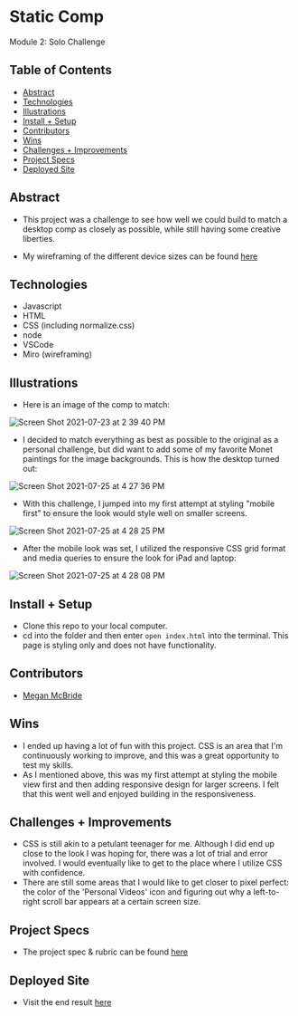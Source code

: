 # Static Comp
Module 2: Solo Challenge

## Table of Contents
  - [Abstract](#abstract)
  - [Technologies](#technologies)
  - [Illustrations](#illustrations)
  - [Install + Setup](#set-up)
  - [Contributors](#contributors)
  - [Wins](#wins)
  - [Challenges + Improvements](#challenges-+-Improvements)
  - [Project Specs](#project-specs)
  - [Deployed Site](#depolyed-site)

## Abstract
  - This project was a challenge to see how well we could build to match a desktop comp as closely as possible, while still having some creative liberties. 

  - My wireframing of the different device sizes can be found [here](https://miro.com/app/board/o9J_l5Onets=/)

## Technologies
  - Javascript
  - HTML
  - CSS (including normalize.css)
  - node
  - VSCode
  - Miro (wireframing)

## Illustrations

  - Here is an image of the comp to match: 

![Screen Shot 2021-07-23 at 2 39 40 PM](https://user-images.githubusercontent.com/78767067/126917173-caaac89d-6bc9-4cb0-b540-7d1e68f714ab.png)

  - I decided to match everything as best as possible to the original as a personal challenge, but did want to add some of my favorite Monet paintings for the image backgrounds. This is how the desktop turned out: 

![Screen Shot 2021-07-25 at 4 27 36 PM](https://user-images.githubusercontent.com/78767067/126917195-6e2da4e4-2858-450a-8613-52e34202c054.png)

  - With this challenge, I jumped into my first attempt at styling "mobile first" to ensure the look would style well on smaller screens.

![Screen Shot 2021-07-25 at 4 28 25 PM](https://user-images.githubusercontent.com/78767067/126917298-abc7440c-77ef-42f3-90a2-b90872ef89e4.png)

  - After the mobile look was set, I utilized the responsive CSS grid format and media queries to ensure the look for iPad and laptop:

![Screen Shot 2021-07-25 at 4 28 08 PM](https://user-images.githubusercontent.com/78767067/126917334-1576544d-2783-4cd7-8703-65105563802d.png)


## Install + Setup
  - Clone this repo to your local computer. 
  - cd into the folder and then enter `open index.html` into the terminal. 
  This page is styling only and does not have functionality. 

## Contributors
  - [Megan McBride](https://github.com/Meggs625)

## Wins
  - I ended up having a lot of fun with this project. CSS is an area that I'm continuously working to improve, and this was a great opportunity to test my skills. 
  - As I mentioned above, this was my first attempt at styling the mobile view first and then adding responsive design for larger screens. I felt that this went well and enjoyed building in the responsiveness. 

## Challenges + Improvements
  - CSS is still akin to a petulant teenager for me. Although I did end up close to the look I was hoping for, there was a lot of trial and error involved. I would eventually like to get to the place where I utilize CSS with confidence. 
  - There are still some areas that I would like to get closer to pixel perfect: the color of the 'Personal Videos' icon and figuring out why a left-to-right scroll bar appears at a certain screen size. 

## Project Specs
  - The project spec & rubric can be found [here](https://frontend.turing.edu/projects/module-1/m1-static-comp)

## Deployed Site
  - Visit the end result [here](https://meggs625.github.io/static-comp/)
